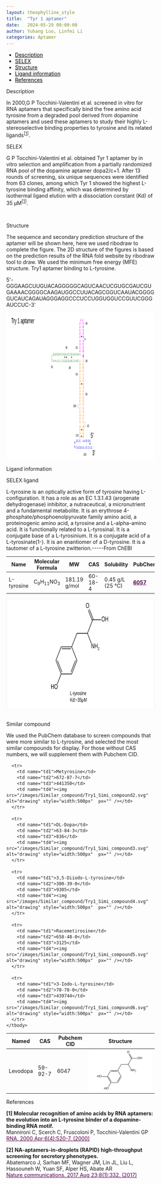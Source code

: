 ```yaml
---
layout: theophylline_style
title:  "Tyr 1 aptamer"
date:   2024-05-29 00:00:00
author: Yuhang Luo, Linfei Li
categories: Aptamer
---
```

<html>



<div class="side-nav">
<ul>
    <div class="side-nav-item"><li><a href="#description" style="color: #000000;">Description</a></li></div>
    <div class="side-nav-item"><li><a href="#SELEX" style="color: #000000;">SELEX</a></li></div>
    <div class="side-nav-item"><li><a href="#Structure" style="color: #000000;">Structure</a></li></div>
    <div class="side-nav-item"><li><a href="#ligand-recognition" style="color: #000000;">Ligand information</a></li></div>
    <div class="side-nav-item"><li><a href="#references" style="color: #000000;">References</a></li></div>
    </ul>
</div>



<p class="header_box" id="description">Description</p>
<font>In 2000,G P Tocchini-Valentini et al. screened in vitro for RNA aptamers that specifically bind the free amino acid tyrosine from a degraded pool derived from dopamine aptamers and used these aptamers to study their highly L-stereoselective binding properties to tyrosine and its related ligands<sup>[<a href="#ref1" style="color:#520049">1</a>]</sup>.<br></font>


<p class="header_box" id="SELEX">SELEX</p>
<p>G P Tocchini-Valentini et al. obtained Tyr 1 aptamer by in vitro selection and amplification from a partially randomized RNA pool of the dopamine aptamer dopa2/c+1. After 13 rounds of screening, six unique sequences were identified from 63 clones, among which Tyr 1 showed the highest L-tyrosine binding affinity, which was determined by isothermal ligand elution with a dissociation constant (Kd) of 35 μM<sup>[<a href="#ref1" style="color:#520049">1</a>]</sup>.<p>
<br>


<p class="header_box" id="Structure">Structure</p>
<font>The sequence and secondary prediction structure of the aptamer will be shown here, here we used ribodraw to complete the figure. The 2D structure of the figures is based on the prediction results of the RNA fold website by ribodraw tool to draw. We used the minimum free energy (MFE) structure. Try1 aptamer binding to L-tyrosine.<br></font>
<p>5'-GGGAAGCUUGUACAGGGGGCAGUCAACUCGUGCGAUCGUGAAAACGGGGCAAGAUGGCCUUACAGCGGUCAAUACGGGGGUCAUCAGAUAGGGAGGCCCUCCUGGUGGUCCGUUCGGGAUCCUC-3'</p>
<img src="/images/2D/Try1_aptamer_2D.svg" alt="drawing" style="width:800px;height:400px;display:block;margin:0 auto;border-radius:0;" class="img-responsive">
<div style="display: flex; justify-content: center;"></div>



<font ><p class="header_box" id="ligand-recognition">Ligand information</p>  

<p class="blowheader_box">SELEX ligand</p>
<font>L-tyrosine is an optically active form of tyrosine having L-configuration. It has a role as an EC 1.3.1.43 (arogenate dehydrogenase) inhibitor, a nutraceutical, a micronutrient and a fundamental metabolite. It is an erythrose 4-phosphate/phosphoenolpyruvate family amino acid, a proteinogenic amino acid, a tyrosine and a L-alpha-amino acid. It is functionally related to a L-tyrosinal. It is a conjugate base of a L-tyrosinium. It is a conjugate acid of a L-tyrosinate(1-). It is an enantiomer of a D-tyrosine. It is a tautomer of a L-tyrosine zwitterion.-----From ChEBI</font>
<br>
<table class="table table-bordered" style="table-layout:fixed;width:auto;margin-left:auto;margin-right:auto;" >
  <thead>
      <tr>
        <th onclick="sortTable(0)">Name</th>
        <th onclick="sortTable(1)">Molecular Formula</th>
        <th onclick="sortTable(2)">MW</th>
        <th onclick="sortTable(3)">CAS</th>
        <th onclick="sortTable(4)">Solubility</th>
        <th onclick="sortTable(5)">PubChem</th>
        <th onclick="sortTable(6)">Drug ID</th>
      </tr>
  </thead>
    <tbody>
      <tr>
        <td name="td0">L-tyrosine</td>
        <td name="td1">C<sub>9</sub>H<sub>11</sub>NO<sub>3</sub></td>
        <td name="td2">181.19 g/mol</td>
        <td name="td3">60-18-4</td>
        <td name="td4">0.45 g/L (25 ℃)</td>
        <td name="td5"><a href="https://pubchem.ncbi.nlm.nih.gov/compound/6057" target="_blank" style="color:#520049"><b>6057</b></a></td>
        <td name="td6"><a href="https://go.drugbank.com/drugs/DB00135" target="_blank" style="color:#520049"><b>DB00135</b></a></td>
      </tr>
	  </tbody>
  </table>
<div style="display: flex; justify-content: center;"></div>
<img src="/images/SELEX_ligand/Try1_aptamer_SELEX_ligand.svg" alt="drawing" style="width:1000px;height:300px;border:solid 1px #efefef;display:block;margin:0 auto;border-radius:0;" class="img-responsive">
<br>



<p class="blowheader_box">Similar compound</p>                    
<p>We used the PubChem database to screen compounds that were more similar to L-tyrosine,  and selected the most similar compounds for display. For those without CAS numbers, we will supplement them with Pubchem CID.</p>
<table class="table table-bordered" style="table-layout:fixed;width:auto;margin-left:auto;margin-right:auto;">
      <thead>
      <tr>
        <th onclick="sortTable(1)">Named</th>
        <th onclick="sortTable(2)">CAS</th>
        <th onclick="sortTable(3)">Pubchem CID</th>
        <th onclick="sortTable(4)">Structure</th>
      </tr>
      </thead>
    <tbody>
      <tr>
        <td name="td1">Levodopa</td>
        <td name="td2">59-92-7</td>
        <td name="td3">6047</td>
        <td name="td4"><img src="/images/Similar_compound/Try1_Simi_compound1.svg" alt="drawing" style="width:500px"  px="" /></td>
      </tr>
            
      <tr>
        <td name="td1">Metyrosine</td>
        <td name="td2">672-87-7</td>
        <td name="td3">441350</td>
        <td name="td4"><img src="/images/Similar_compound/Try1_Simi_compound2.svg" alt="drawing" style="width:500px"  px="" /></td>
      </tr>
            
      <tr>
        <td name="td1">DL-Dopa</td>
        <td name="td2">63-84-3</td>
        <td name="td3">836</td>
        <td name="td4"><img src="/images/Similar_compound/Try1_Simi_compound3.svg" alt="drawing" style="width:500px"  px="" /></td>
      </tr>
            
      <tr>
        <td name="td1">3,5-Diiodo-L-tyrosine</td>
        <td name="td2">300-39-0</td>
        <td name="td3">9305</td>
        <td name="td4"><img src="/images/Similar_compound/Try1_Simi_compound4.svg" alt="drawing" style="width:500px"  px="" /></td>
      </tr>
            
      <tr>
        <td name="td1">Racemetirosine</td>
        <td name="td2">658-48-0</td>
        <td name="td3">3125</td>
        <td name="td4"><img src="/images/Similar_compound/Try1_Simi_compound5.svg" alt="drawing" style="width:500px"  px="" /></td>
      </tr>
            
      <tr>
        <td name="td1">3-Iodo-L-tyrosine</td>
        <td name="td2">70-78-0</td>
        <td name="td3">439744</td>
        <td name="td4"><img src="/images/Similar_compound/Try1_Simi_compound6.svg" alt="drawing" style="width:500px"  px="" /></td>
      </tr>
    </tbody>
  </table>
                 
<p class="header_box" id="references">References</p>
                
<a id="ref1"></a><font><strong>[1] Molecular recognition of amino acids by RNA aptamers: the evolution into an L-tyrosine binder of a dopamine-binding RNA motif.</strong></font><br />
Mannironi C, Scerch C, Fruscoloni P, Tocchini-Valentini GP<br />
<a href="https://pubmed.ncbi.nlm.nih.gov/10786843/" target="_blank" style="color:#520049">RNA. 2000 Apr;6(4):520-7. (2000)</a>
<br/>
            
<a id="ref2"></a><font><strong>[2] NA-aptamers-in-droplets (RAPID) high-throughput screening for secretory phenotypes.</strong></font><br />
Abatemarco J, Sarhan MF, Wagner JM, Lin JL, Liu L, Hassouneh W, Yuan SF, Alper HS, Abate AR<br />
<a href="https://pubmed.ncbi.nlm.nih.gov/28835641/" target="_blank" style="color:#520049">Nature communications. 2017 Aug 23;8(1):332. (2017)</a>
<br/>





<html lang="en">
    <head>
      <meta charset="utf-8" />
      <meta name="viewport" content="width=device-width, user-scalable=no, minimum-scale=1.0, maximum-scale=1.0">
      <meta http-equiv="X-UA-Compatible" content="IE=edge">
      <!-- Molstar CSS & JS -->
      <link rel="stylesheet" type="text/css" href="https://www.ebi.ac.uk/pdbe/pdb-component-library/css/pdbe-molstar-1.2.1.css">
      <script src="/js/mol/ro_pdbe-molstar-plugin-1.2.1.js"></script>
        <style>
          * {
              margin: 0;
              padding: 0;
              box-sizing: border-box;
          }
          .msp-plugin ::-webkit-scrollbar-thumb {
              background-color: #474748  !important;
          }
          .msp-plugin .msp-layout-standard {
              border: 1px solid #efefef;
          }
          .viewerSection1 {
            padding-top: 0px;
          }
          .controlsSection1 {
            width: 300px;
              display: flex;
              float:left;
              padding: 0px 0 0 0;
              height:25px;
            }
            .controlBox1 {
              border: 0px solid lightgray;
              padding: 0px;
              margin-bottom: 0px;
            }
          #myViewer1{
            float:left;
            width:500px;
            height: 500px;
            position:relative;
          }
        </style>
    </head>
    <script>
      var viewerInstance1 = new PDBeMolstarPlugin();
      var options1 = {
        customData:{
        url:'/pdbfiles/1RAW-3D.pdb',
        format: 'pdb'},
        expanded: false,
        hideControls: true,
        bgColor: {r:255, g:255, b:255},
        }
      var viewerContainer1 = document.getElementById('myViewer1');
      viewerInstance1.render(viewerContainer1, options1);
  window.addEventListener('load', function() {
    var colorSelectionButton1 = document.querySelector('.controlsSection1 button');
    colorSelectionButton1.click();
  });
    </script>
    </html>